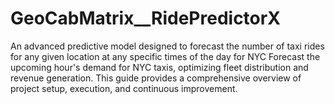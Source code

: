 # GeoCabMatrix__RidePredictorX
An advanced predictive model designed to forecast the number of taxi rides for any given location at any specific times of the day for NYC
Forecast the upcoming hour's demand for NYC taxis, optimizing fleet distribution and revenue generation. This guide provides a comprehensive overview of project setup, execution, and continuous improvement.
